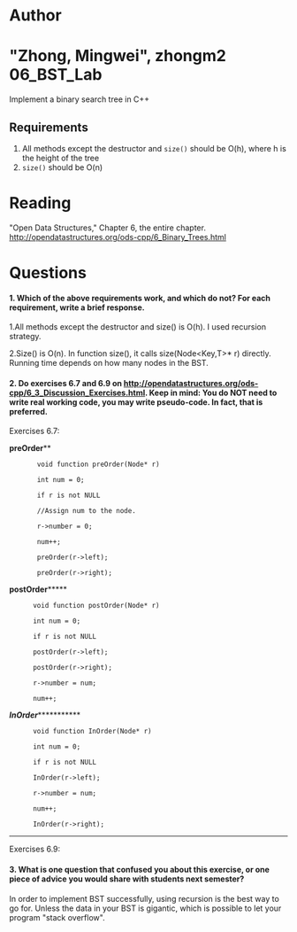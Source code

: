 Author
==========
"Zhong, Mingwei", zhongm2
06_BST_Lab
==============

Implement a binary search tree in C++

Requirements
------------

1. All methods except the destructor and `size()` should be O(h), where h is the height of the tree
2. `size()` should be O(n)

Reading
=======
"Open Data Structures," Chapter 6, the entire chapter. http://opendatastructures.org/ods-cpp/6_Binary_Trees.html

Questions
=========

#### 1. Which of the above requirements work, and which do not? For each requirement, write a brief response.

1.All methods except the destructor and size() is O(h). I used recursion 
strategy.

2.Size() is O(n). In function size(), it calls size(Node<Key,T>* r) directly.
Running time depends on how many nodes in the BST.

#### 2. Do exercises 6.7 and 6.9 on http://opendatastructures.org/ods-cpp/6_3_Discussion_Exercises.html. Keep in mind: You do NOT need to write real working code, you may write pseudo-code. In fact, that is preferred.

Exercises 6.7:

************************preOrder**************************

           void function preOrder(Node* r)

           int num = 0;

           if r is not NULL

           //Assign num to the node.

           r->number = 0;

           num++;

           preOrder(r->left);

           preOrder(r->right);

 

************************postOrder*****************************

          void function postOrder(Node* r)

          int num = 0;

          if r is not NULL

          postOrder(r->left);

          postOrder(r->right);

          r->number = num;

          num++;


***********************InOrder**********************************

          void function InOrder(Node* r)

          int num = 0;

          if r is not NULL

          InOrder(r->left);

          r->number = num;

          num++;

          InOrder(r->right);




****************************************************************

Exercises 6.9:




 












#### 3. What is one question that confused you about this exercise, or one piece of advice you would share with students next semester?

In order to implement BST successfully, using recursion is the best way to go 
for. Unless the data in your BST is gigantic, which is possible to let your
program "stack overflow".



